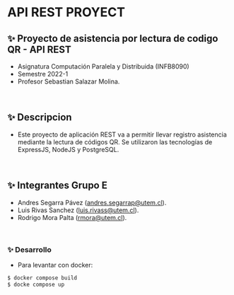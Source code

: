 # API REST PROYECT
## ✨ Proyecto de asistencia por lectura de codigo QR - API REST
- Asignatura Computación Paralela y Distribuida (INFB8090)
- Semestre 2022-1
- Profesor Sebastian Salazar Molina.

<br>

## ✨ Descripcion
- Este proyecto de aplicación REST va a permitir llevar registro asistencia mediante la lectura de códigos QR. Se utilizaron las tecnologías de ExpressJS, NodeJS y PostgreSQL.

<br>

## ✨ Integrantes Grupo E
- Andres Segarra Pávez (andres.segarrap@utem.cl).
- Luis Rivas Sanchez (luis.rivass@utem.cl).
- Rodrigo Mora Palta (rmora@utem.cl).

<br>

### ✨ Desarrollo
- Para levantar con docker:
```bash
$ docker compose build
$ docke compose up
```
